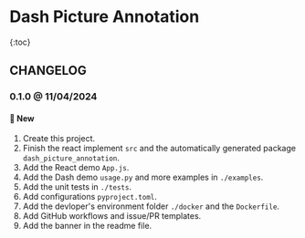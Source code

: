 # Dash Picture Annotation

{:toc}

## CHANGELOG

### 0.1.0 @ 11/04/2024

#### :mega: New

1. Create this project.
2. Finish the react implement `src` and the automatically generated package `dash_picture_annotation`.
3. Add the React demo `App.js`.
4. Add the Dash demo `usage.py` and more examples in `./examples`.
5. Add the unit tests in `./tests`.
6. Add configurations `pyproject.toml`.
7. Add the devloper's environment folder `./docker` and the `Dockerfile`.
8. Add GitHub workflows and issue/PR templates.
9. Add the banner in the readme file.
